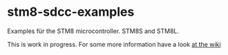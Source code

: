 # stm8-sdcc-examples
Examples für the STM8 microcontroller. STM8S and STM8L.

This is work in progress. For some more information have a look [at the wiki](https://github.com/ogEmbedded/stm8-sdcc-examples/wiki)